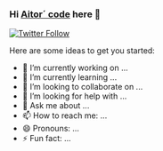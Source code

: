 ### Hi [Aitor´ code][website] here 👋

[![Twitter Follow](https://img.shields.io/twitter/follow/NavisCode?color=1DA1F2&label=SrAitormenta&logo=twitter&style=for-the-badge)](https://twitter.com/SrAitormenta)


Here are some ideas to get you started:

- 🔭 I’m currently working on ...
- 🌱 I’m currently learning ...
- 👯 I’m looking to collaborate on ...
- 🤔 I’m looking for help with ...
- 💬 Ask me about ...
- 📫 How to reach me: ...
- 😄 Pronouns: ...
- ⚡ Fun fact: ...
<!-- LINKS -->

[website]: https://ejemploweb.com

